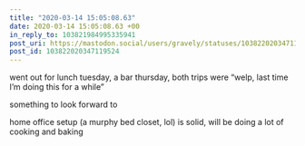 ```yaml
---
title: "2020-03-14 15:05:08.63"
date: 2020-03-14 15:05:08.63 +00
in_reply_to: 103821984995335941
post_uri: https://mastodon.social/users/gravely/statuses/103822020347119524
post_id: 103822020347119524
---
```

went out for lunch tuesday, a bar thursday, both trips were “welp, last time I’m doing this for a while”

something to look forward to

home office setup (a murphy bed closet, lol) is solid, will be doing a lot of cooking and baking


